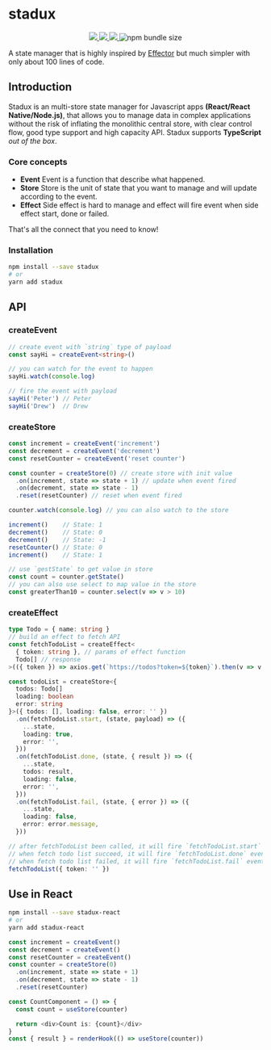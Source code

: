 # stadux

<p align="center">
  <a href="https://codeclimate.com/github/stadux/stadux/maintainability">
    <img src="https://api.codeclimate.com/v1/badges/a39de525b9dcfcb2e755/maintainability" />
  </a>

  <a href="https://circleci.com/gh/stadux/stadux">
    <img src="https://circleci.com/gh/stadux/stadux.svg?style=svg" />
  </a>

  <a href="https://codecov.io/gh/stadux/stadux">
    <img src="https://codecov.io/gh/stadux/stadux/branch/master/graph/badge.svg" />
  </a>

  <img alt="npm bundle size" src="https://img.shields.io/bundlephobia/minzip/stadux">
</p>

A state manager that is highly inspired by [Effector](https://github.com/zerobias/effector) but much simpler with only about 100 lines of code.


## Introduction

Stadux is an multi-store state manager for Javascript apps **(React/React Native/Node.js)**, that allows you to manage data in complex applications without the risk of inflating the monolithic central store, with clear control flow, good type support and high capacity API. Stadux supports **TypeScript** _out of the box_.

### Core concepts

- **Event** Event is a function that describe what happened.
- **Store** Store is the unit of state that you want to manage and will update according to the event.
- **Effect** Side effect is hard to manage and effect will fire event when side effect start, done or failed.

That's all the connect that you need to know!

### Installation

```sh
npm install --save stadux
# or
yarn add stadux
```

## API

### createEvent
```typescript
// create event with `string` type of payload
const sayHi = createEvent<string>()

// you can watch for the event to happen
sayHi.watch(console.log)

// fire the event with payload
sayHi('Peter') // Peter
sayHi('Drew')  // Drew
```

### createStore
```typescript
const increment = createEvent('increment')
const decrement = createEvent('decrement')
const resetCounter = createEvent('reset counter')

const counter = createStore(0) // create store with init value
  .on(increment, state => state + 1) // update when event fired
  .on(decrement, state => state - 1)
  .reset(resetCounter) // reset when event fired

counter.watch(console.log) // you can also watch to the store

increment()    // State: 1
decrement()    // State: 0
decrement()    // State: -1
resetCounter() // State: 0
increment()    // State: 1

// use `gestState` to get value in store
const count = counter.getState()
// you can also use select to map value in the store
const greaterThan10 = counter.select(v => v > 10)
```

### createEffect
```typescript
type Todo = { name: string }
// build an effect to fetch API
const fetchTodoList = createEffect<
  { token: string }, // params of effect function
  Todo[] // response
>(({ token }) => axios.get(`https://todos?token=${token}`).then(v => v.data))

const todoList = createStore<{
  todos: Todo[]
  loading: boolean
  error: string
}>({ todos: [], loading: false, error: '' })
  .on(fetchTodoList.start, (state, payload) => ({
    ...state,
    loading: true,
    error: '',
  }))
  .on(fetchTodoList.done, (state, { result }) => ({
    ...state,
    todos: result,
    loading: false,
    error: '',
  }))
  .on(fetchTodoList.fail, (state, { error }) => ({
    ...state,
    loading: false,
    error: error.message,
  }))

// after fetchTodoList been called, it will fire `fetchTodoList.start`
// when fetch todo list succeed, it will fire `fetchTodoList.done` event with respond value
// when fetch todo list failed, it will fire `fetchTodoList.fail` event with error reason
fetchTodoList({ token: '' })
```

## Use in React
```sh
npm install --save stadux-react
# or
yarn add stadux-react
```

```typescript
const increment = createEvent()
const decrement = createEvent()
const resetCounter = createEvent()
const counter = createStore(0)
  .on(increment, state => state + 1)
  .on(decrement, state => state - 1)
  .reset(resetCounter)

const CountComponent = () => {
  const count = useStore(counter)

  return <div>Count is: {count}</div>
}
const { result } = renderHook(() => useStore(counter))
```
